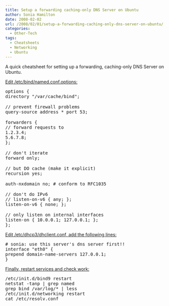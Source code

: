 ```yaml
---
title: Setup a forwarding caching-only DNS Server on Ubuntu
author: Sonia Hamilton
date: 2008-02-02
url: /2008/02/01/setup-a-forwarding-caching-only-dns-server-on-ubuntu/
categories:
  - Other-Tech
tags:
  - Cheatsheets
  - Networking
  - Ubuntu
---
```

A quick cheatsheet for setting up a forwarding, caching-only DNS Server on Ubuntu.

<!--more-->

<u>Edit /etc/bind/named.conf.options:</u>

<tt>options {</tt>  
<tt> directory "/var/cache/bind";</tt>  
<tt></tt>  
<tt> // prevent firewall problems</tt>  
<tt> query-source address * port 53;</tt>  
<tt></tt>  
<tt> forwarders {</tt>  
<tt> // forward requests to</tt>  
<tt> 1.2.3.4;</tt>  
<tt> 5.6.7.8;</tt>  
<tt> };</tt>  
<tt></tt>  
<tt> // don't iterate</tt>  
<tt> forward only;</tt>  
<tt></tt>  
<tt> // but DO cache (make it explicit)</tt>  
<tt> recursion yes;</tt>  
<tt></tt>  
<tt> auth-nxdomain no; # conform to RFC1035</tt>  
<tt></tt>  
<tt> // don't do IPv6</tt>  
<tt> // listen-on-v6 { any; };</tt>  
<tt> listen-on-v6 { none; };</tt>  
<tt></tt>  
<tt> // only listen on internal interfaces</tt>  
<tt> listen-on { 10.0.0.1; 127.0.0.1; };</tt>  
<tt>};</tt>

<u>Edit /etc/dhcp3/dhclient.conf, add the following lines:</u>

<tt># sonia: use this server's dns server first!!</tt>  
<tt>interface "eth0" {</tt>  
<tt> prepend domain-name-servers 127.0.0.1;</tt>  
<tt>}</tt>

<u>Finally, restart services and check work:</u>

<tt>/etc/init.d/bind9 restart</tt>  
<tt>netstat -tanp | grep named</tt>  
<tt>grep bind /var/log/* | less</tt>  
<tt>/etc/init.d/networking restart</tt>  
<tt>cat /etc/resolv.conf</tt>
